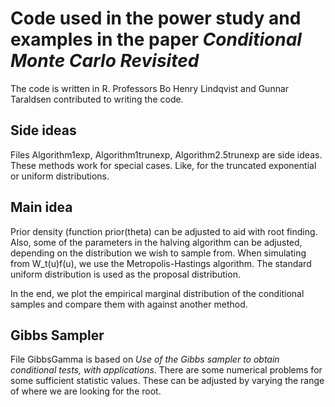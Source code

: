# Code used in the power study and examples in the paper *Conditional Monte Carlo Revisited*
The code is written in R. Professors Bo Henry Lindqvist and Gunnar Taraldsen contributed to writing the code.

## Side ideas
Files Algorithm1exp, Algorithm1trunexp, Algorithm2.5trunexp are side ideas. These methods work for special cases. Like, for the truncated exponential or uniform distributions.

## Main idea
Prior density (function prior(theta) can be adjusted to aid with root finding. Also, some of the parameters in the halving algorithm can be adjusted, depending on the distribution we wish to sample from. When simulating from W_t(u)f(u), we use the Metropolis-Hastings algorithm. The standard uniform distribution is used as the proposal distribution. 

In the end, we plot the empirical marginal distribution of the conditional samples and compare them with against another method. 

## Gibbs Sampler
File GibbsGamma is based on *Use of the Gibbs sampler to obtain conditional tests, with applications*. There are some numerical problems for some sufficient statistic values. These can be adjusted by varying the range of where we are looking for the root.
